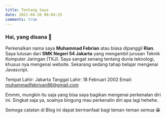 ```yaml
---
title: Tentang Saya
date: 2021-04-26 08:04:25
comments: true
---
```

<h3>Hai, yang disana 👋</h3>

Perkenalkan nama saya <b>Muhammad Febrian</b> atau biasa dipanggil <b>Rian</b>. Saya lulusan dari <b>SMK Negeri 54 Jakarta</b> yang mengambil jurusan Teknik Komputer Jaringan (TKJ). Saya sangat senang tentang dunia teknologi, khusus nya mengenai website. Sekarang sedang tahap belajar mengenai Javascript.

Tempat Lahir: Jakarta
Tanggal Lahir: 18 Februari 2002
Email: muhammadfebriyan86@gmail.com

Emmm, mungkin itu saja yang bisa saya bagikan mengenai perkenalan diri ini. Singkat saja ya, soalnya bingung mau perkenalin diri apa lagi hehehe.

Semoga catatan di Blog ini dapat bermanfaat bagi teman-teman semua 😁